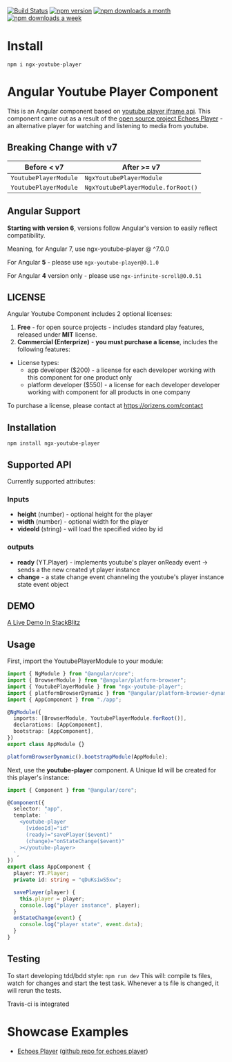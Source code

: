 [![Build Status](https://travis-ci.org/orizens/ngx-youtube-player.svg?branch=master)](https://travis-ci.org/orizens/ngx-youtube-player)
[![npm version](https://badge.fury.io/js/ngx-youtube-player.svg)](https://badge.fury.io/js/ngx-youtube-player)
[![npm downloads a month](https://img.shields.io/npm/dm/ngx-youtube-player.svg)](https://img.shields.io/npm/dm/ngx-youtube-player.svg)
[![npm downloads a week](https://img.shields.io/npm/dt/ngx-youtube-player.svg)](https://img.shields.io/npm/dt/ngx-youtube-player.svg)

# Install

`npm i ngx-youtube-player`

# Angular Youtube Player Component

This is an Angular component based on [youtube player iframe api](https://developers.google.com/youtube/iframe_api_reference).
This component came out as a result of the [open source project Echoes Player](http://github.com/orizens/echoes-player) - an alternative player for watching and listening to media from youtube.

## Breaking Change with v7

| Before < v7           | After >= v7                        |
| --------------------- | ---------------------------------- |
| `YoutubePlayerModule` | `NgxYoutubePlayerModule`           |
| `YoutubePlayerModule` | `NgxYoutubePlayerModule.forRoot()` |

## Angular Support

**Starting with version 6**, versions follow Angular's version to easily reflect compatibility.

Meaning, for Angular 7, use ngx-youtube-player @ ^7.0.0

For Angular **5** - please use `ngx-youtube-player@0.1.0`

For Angular **4** version only - please use `ngx-infinite-scroll@0.0.51`

## LICENSE

Angular Youtube Component includes 2 optional licenses:

1.  **Free** - for open source projects - includes standard play features, released under **MIT** license.
2.  **Commercial (Enterprize)** - **you must purchase a license**, includes the following features:

- License types:
  - app developer (\$200) - a license for each developer working with this component for one product only
  - platform developer (\$550) - a license for each developer developer working with component for all products in one company

To purchase a license, please contact at https://orizens.com/contact

## Installation

`npm install ngx-youtube-player`

## Supported API

Currently supported attributes:

### Inputs

- **height** (number) - optional height for the player
- **width** (number) - optional width for the player
- **videoId** (string) - will load the specified video by id

### outputs

- **ready** (YT.Player) - implements youtube's player onReady event -> sends a the new created yt player instance
- **change** - a state change event channeling the youtube's player instance state event object

## DEMO

[A Live Demo In StackBlitz](https://stackblitz.com/edit/ngx-youtube-player?file=src%2Fapp%2Fapp.module.ts)

## Usage

First, import the YoutubePlayerModule to your module:

```typescript
import { NgModule } from "@angular/core";
import { BrowserModule } from "@angular/platform-browser";
import { YoutubePlayerModule } from "ngx-youtube-player";
import { platformBrowserDynamic } from "@angular/platform-browser-dynamic";
import { AppComponent } from "./app";

@NgModule({
  imports: [BrowserModule, YoutubePlayerModule.forRoot()],
  declarations: [AppComponent],
  bootstrap: [AppComponent],
})
export class AppModule {}

platformBrowserDynamic().bootstrapModule(AppModule);
```

Next, use the **youtube-player** component. A Unique Id will be created for this player's instance:

```typescript
import { Component } from "@angular/core";

@Component({
  selector: "app",
  template: `
    <youtube-player
      [videoId]="id"
      (ready)="savePlayer($event)"
      (change)="onStateChange($event)"
    ></youtube-player>
  `,
})
export class AppComponent {
  player: YT.Player;
  private id: string = "qDuKsiwS5xw";

  savePlayer(player) {
    this.player = player;
    console.log("player instance", player);
  }
  onStateChange(event) {
    console.log("player state", event.data);
  }
}
```

## Testing

To start developing tdd/bdd style: `npm run dev`
This will: compile ts files, watch for changes and start the test task. Whenever a ts file is changed, it will rerun the tests.

Travis-ci is integrated

# Showcase Examples

- [Echoes Player](http://orizens.github.io/echoes-player) ([github repo for echoes player](http://github.com/orizens/echoes-player))
